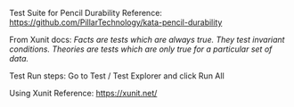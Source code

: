 ﻿Test Suite for Pencil Durability
Reference: https://github.com/PillarTechnology/kata-pencil-durability

From Xunit docs:
*Facts are tests which are always true. They test invariant conditions.*
*Theories are tests which are only true for a particular set of data.*

Test Run steps:
Go to Test / Test Explorer and click Run All


Using Xunit
Reference: https://xunit.net/
